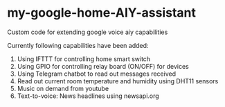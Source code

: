 # my-google-home-AIY-assistant
Custom code for extending google voice aiy capabilities

Currently following capabilities have been added:

1. Using IFTTT for controlling home smart switch
2. Using GPIO for controlling relay board (ON/OFF) for devices
3. Using Telegram chatbot to read out messages received
4. Read out current room temperature and humidity using DHT11 sensors
5. Music on demand from youtube 
6. Text-to-voice: News headlines using newsapi.org


